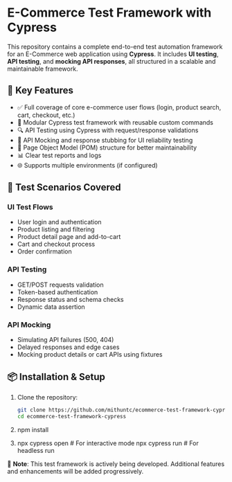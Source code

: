 # E-Commerce Test Framework with Cypress

This repository contains a complete end-to-end test automation framework for an E-Commerce web application using **Cypress**. It includes **UI testing**, **API testing**, and **mocking API responses**, all structured in a scalable and maintainable framework.

## 🚀 Key Features

- ✅ Full coverage of core e-commerce user flows (login, product search, cart, checkout, etc.)
- 🔧 Modular Cypress test framework with reusable custom commands
- 🔍 API Testing using Cypress with request/response validations
- 🔁 API Mocking and response stubbing for UI reliability testing
- 📂 Page Object Model (POM) structure for better maintainability
- 📊 Clear test reports and logs
- 🌐 Supports multiple environments (if configured)



## 🧪 Test Scenarios Covered

### UI Test Flows

- User login and authentication
- Product listing and filtering
- Product detail page and add-to-cart
- Cart and checkout process
- Order confirmation

### API Testing

- GET/POST requests validation
- Token-based authentication
- Response status and schema checks
- Dynamic data assertion

### API Mocking

- Simulating API failures (500, 404)
- Delayed responses and edge cases
- Mocking product details or cart APIs using fixtures

## 📦 Installation & Setup

1. Clone the repository:
   ```bash
   git clone https://github.com/mithuntc/ecommerce-test-framework-cypress.git
   cd ecommerce-test-framework-cypress
2. npm install

3. npx cypress open     # For interactive mode
npx cypress run      # For headless run

📌 **Note**: This test framework is actively being developed. Additional features and enhancements will be added progressively.
